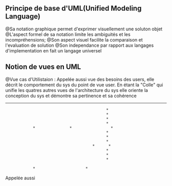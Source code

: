 ## Principe de base d'UML(Unified Modeling Language)

@Sa notation graphique permet d'exprimer visuellement une soluton objet
@L'aspect formel de sa notation limite les ambiguités et les incompréhensions;
@Son aspect visuel facilite la comparaison et l'evaluation de solution
@Son independance par rapport aux langages d'implementation en fait un langage universel

## Notion de vues en UML

@Vue cas d'Utilistaion : Appelée aussi vue des besoins des users, elle décrit le comportement du sys du point de vue user. En étant la "Colle" qui unifie les quatres autres vues de l'architecture du sys elle oriente la conception du sys et démontre sa pertinence et sa cohérence



*************************************************
                                                *  
                                                *
                                                *
                                                *
                *               *                 *
                                                *
                                                *
                                                *
                                          *      *
                                                *
                                                *
                                                *

                *                      *

                                            
Appelée aussi 